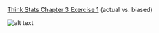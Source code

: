 [Think Stats Chapter 3 Exercise 1](http://greenteapress.com/thinkstats2/html/thinkstats2004.html#toc31) (actual vs. biased)

![alt text](https://github.com/a3huang/dsp/statistics/thinkstats2/code/figure_1.png "Figure 1")
